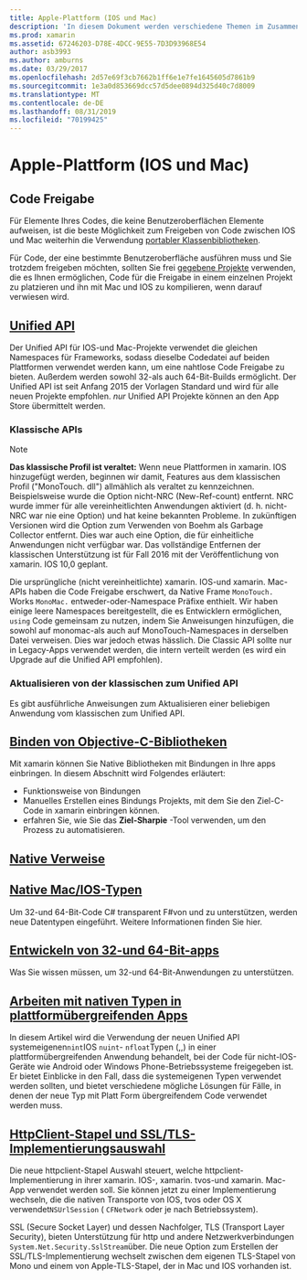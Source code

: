 ```yaml
---
title: Apple-Plattform (IOS und Mac)
description: 'In diesem Dokument werden verschiedene Themen im Zusammenhang mit der xamarin. IOS-und xamarin. Mac-Entwicklung beschrieben: Code Freigabe, die Unified API, Bindungs Ziel-C-Bibliotheken, systemeigene Verweise, Native Typen usw.'
ms.prod: xamarin
ms.assetid: 67246203-D78E-4DCC-9E55-7D3D93968E54
author: asb3993
ms.author: amburns
ms.date: 03/29/2017
ms.openlocfilehash: 2d57e69f3cb7662b1ff6e1e7fe1645605d7861b9
ms.sourcegitcommit: 1e3a0d853669dcc57d5dee0894d325d40c7d8009
ms.translationtype: MT
ms.contentlocale: de-DE
ms.lasthandoff: 08/31/2019
ms.locfileid: "70199425"
---
```

# <a name="apple-platform-ios-and-mac"></a>Apple-Plattform (IOS und Mac)

## <a name="code-sharing"></a>Code Freigabe

Für Elemente Ihres Codes, die keine Benutzeroberflächen Elemente aufweisen, ist die beste Möglichkeit zum Freigeben von Code zwischen IOS und Mac weiterhin die Verwendung [portabler Klassenbibliotheken](~/cross-platform/app-fundamentals/pcl.md).

Für Code, der eine bestimmte Benutzeroberfläche ausführen muss und Sie trotzdem freigeben möchten, sollten Sie frei [gegebene Projekte](~/cross-platform/app-fundamentals/shared-projects.md) verwenden, die es Ihnen ermöglichen, Code für die Freigabe in einem einzelnen Projekt zu platzieren und ihn mit Mac und IOS zu kompilieren, wenn darauf verwiesen wird.

## <a name="unified-apiunifiedindexmd"></a>[Unified API](unified/index.md)

Der Unified API für IOS-und Mac-Projekte verwendet die gleichen Namespaces für Frameworks, sodass dieselbe Codedatei auf beiden Plattformen verwendet werden kann, um eine nahtlose Code Freigabe zu bieten. Außerdem werden sowohl 32-als auch 64-Bit-Builds ermöglicht. Der Unified API ist seit Anfang 2015 der Vorlagen Standard und wird für alle neuen Projekte empfohlen. *nur* Unified API Projekte können an den App Store übermittelt werden.

### <a name="classic-apis"></a>Klassische APIs

> [!NOTE]
> **Das klassische Profil ist veraltet:** Wenn neue Plattformen in xamarin. IOS hinzugefügt werden, beginnen wir damit, Features aus dem klassischen Profil ("MonoTouch. dll") allmählich als veraltet zu kennzeichnen. Beispielsweise wurde die Option nicht-NRC (New-Ref-count) entfernt. NRC wurde immer für alle vereinheitlichten Anwendungen aktiviert (d. h. nicht-NRC war nie eine Option) und hat keine bekannten Probleme. In zukünftigen Versionen wird die Option zum Verwenden von Boehm als Garbage Collector entfernt. Dies war auch eine Option, die für einheitliche Anwendungen nicht verfügbar war. Das vollständige Entfernen der klassischen Unterstützung ist für Fall 2016 mit der Veröffentlichung von xamarin. IOS 10,0 geplant.

Die ursprüngliche (nicht vereinheitlichte) xamarin. IOS-und xamarin. Mac-APIs haben die Code Freigabe erschwert, da Native Frame `MonoTouch.` Works `MonoMac.` entweder-oder-Namespace Präfixe enthielt.  Wir haben einige leere Namespaces bereitgestellt, die es Entwicklern ermöglichen, `using` Code gemeinsam zu nutzen, indem Sie Anweisungen hinzufügen, die sowohl auf monomac-als auch auf MonoTouch-Namespaces in derselben Datei verweisen. Dies war jedoch etwas hässlich. Die Classic API sollte nur in Legacy-Apps verwendet werden, die intern verteilt werden (es wird ein Upgrade auf die Unified API empfohlen).


### <a name="updating-from-classic-to-the-unified-api"></a>Aktualisieren von der klassischen zum Unified API

Es gibt ausführliche Anweisungen zum Aktualisieren einer beliebigen Anwendung vom klassischen zum Unified API.

## <a name="binding-objective-c-librariesbindingindexmd"></a>[Binden von Objective-C-Bibliotheken](binding/index.md)

Mit xamarin können Sie Native Bibliotheken mit Bindungen in Ihre apps einbringen. In diesem Abschnitt wird Folgendes erläutert:

- Funktionsweise von Bindungen
- Manuelles Erstellen eines Bindungs Projekts, mit dem Sie den Ziel-C-Code in xamarin einbringen können.
- erfahren Sie, wie Sie das **Ziel-Sharpie** -Tool verwenden, um den Prozess zu automatisieren.

## <a name="native-referencesnative-referencesmd"></a>[Native Verweise](native-references.md)

## <a name="macios-native-typesnativetypesmd"></a>[Native Mac/IOS-Typen](nativetypes.md)

Um 32-und 64-Bit-Code C# transparent F#von und zu unterstützen, werden neue Datentypen eingeführt.   Weitere Informationen finden Sie hier.

## <a name="building-32-and-64-bit-apps32-and-64indexmd"></a>[Entwickeln von 32-und 64-Bit-apps](32-and-64/index.md)

Was Sie wissen müssen, um 32-und 64-Bit-Anwendungen zu unterstützen.

## <a name="working-with-native-types-in-cross-platform-appsnative-types-cross-platformmd"></a>[Arbeiten mit nativen Typen in plattformübergreifenden Apps](native-types-cross-platform.md)

In diesem Artikel wird die Verwendung der neuen Unified API systemeigenen`nint`IOS `nuint`- `nfloat`Typen (,,) in einer plattformübergreifenden Anwendung behandelt, bei der Code für nicht-IOS-Geräte wie Android oder Windows Phone-Betriebssysteme freigegeben ist.
Er bietet Einblicke in den Fall, dass die systemeigenen Typen verwendet werden sollten, und bietet verschiedene mögliche Lösungen für Fälle, in denen der neue Typ mit Platt Form übergreifendem Code verwendet werden muss.

## <a name="httpclient-stack-and-ssltls-implementation-selectorhttp-stackmd"></a>[HttpClient-Stapel und SSL/TLS-Implementierungsauswahl](http-stack.md)

Die neue httpclient-Stapel Auswahl steuert, welche httpclient-Implementierung in ihrer xamarin. IOS-, xamarin. tvos-und xamarin. Mac-App verwendet werden soll. Sie können jetzt zu einer Implementierung wechseln, die die nativen Transporte von IOS, tvos oder OS X verwendet`NSUrlSession` ( `CFNetwork` oder je nach Betriebssystem).

SSL (Secure Socket Layer) und dessen Nachfolger, TLS (Transport Layer Security), bieten Unterstützung für http und andere Netzwerkverbindungen `System.Net.Security.SslStream`über. Die neue Option zum Erstellen der SSL/TLS-Implementierung wechselt zwischen dem eigenen TLS-Stapel von Mono und einem von Apple-TLS-Stapel, der in Mac und IOS vorhanden ist.

